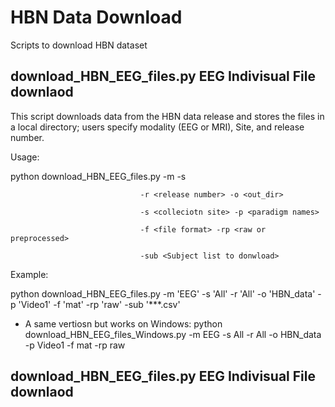 # HBN Data Download
Scripts to download HBN dataset


## download_HBN_EEG_files.py  EEG Indivisual File downlaod

This script downloads data from the HBN data release and stores the files in a local
directory; users specify modality (EEG or MRI), Site, and release number.

Usage:

python download_HBN_EEG_files.py -m <data modality> -s <site>

                                 -r <release number> -o <out_dir>

                                 -s <colleciotn site> -p <paradigm names>

                                 -f <file format> -rp <raw or preprocessed>

                                 -sub <Subject list to donwload> 
          
Example:

python download_HBN_EEG_files.py -m 'EEG' -s 'All' -r 'All' -o 'HBN_data' -p 'Video1' -f 'mat' -rp 'raw' -sub '***.csv'

* A same vertiosn but works on Windows:
python download_HBN_EEG_files_Windows.py -m EEG -s All -r All -o HBN_data -p Video1 -f mat -rp raw


## download_HBN_EEG_files.py  EEG Indivisual File downlaod

